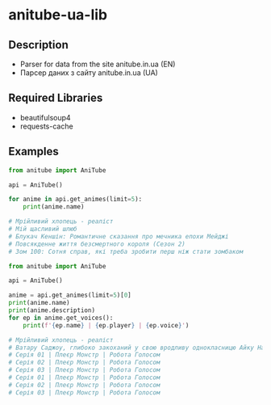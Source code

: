 # anitube-ua-lib

## Description
- Parser for data from the site anitube.in.ua (EN)
- Парсер даних з сайту anitube.in.ua (UA)

## Required Libraries
- beautifulsoup4
- requests-cache

## Examples
```python
from anitube import AniTube

api = AniTube()

for anime in api.get_animes(limit=5):
    print(anime.name)

# Мрійливий хлопець - реаліст
# Мій щасливий шлюб
# Блукач Кеншін: Романтичне сказання про мечника епохи Мейджі
# Повсякденне життя безсмертного короля (Сезон 2)
# Зом 100: Сотня справ, які треба зробити перш ніж стати зомбаком
```

```python
from anitube import AniTube

api = AniTube()

anime = api.get_animes(limit=5)[0]
print(anime.name)
print(anime.description)
for ep in anime.get_voices():
    print(f'{ep.name} | {ep.player} | {ep.voice}')

# Мрійливий хлопець - реаліст
# Ватару Саджоу, глибоко закоханий у свою вродливу однокласницю Айку Нацукаву, залицяється до неї, не втрачаючи надії, поки йому сняться сни про їхнє взаємне кохання. Однак одного разу він прокинувся з думкою: "Я не зовсім підходжу для того, щоб бути разом з такою гарною дівчиною, як вона..." Зрозумівши це, Ватару почав триматися від неї на відповідній відстані, на превеликий подив Айки. "Невже він тепер мене ненавидить...?"
# Серія 01 | Плеєр Монстр | Робота Голосом
# Серія 02 | Плеєр Монстр | Робота Голосом
# Серія 03 | Плеєр Монстр | Робота Голосом
# Серія 01 | Плеєр Монстр | Робота Голосом
# Серія 02 | Плеєр Монстр | Робота Голосом
# Серія 03 | Плеєр Монстр | Робота Голосом
```
